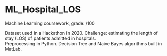 # ML_Hospital_LOS

Machine Learning coursework, grade: /100

Dataset used in a Hackathon in 2020. 
Challenge: estimating the length of stay (LOS) of patients admitted in hospitals.  
Preprocessing in Python. 
Decision Tree and Naive Bayes algorithms built in MatLab. 